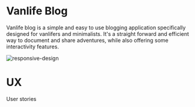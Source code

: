 # Vanlife Blog

Vanlife blog is a simple and easy to use blogging application specifically designed for vanlifers and minimalists. It's a straight forward and efficient way to document and share adventures, while also offering some interactivity features.

![responsive-design](../vanlife_blog/vanlife_blog/static/images-readme/responsive-design.png)

# UX

User stories



